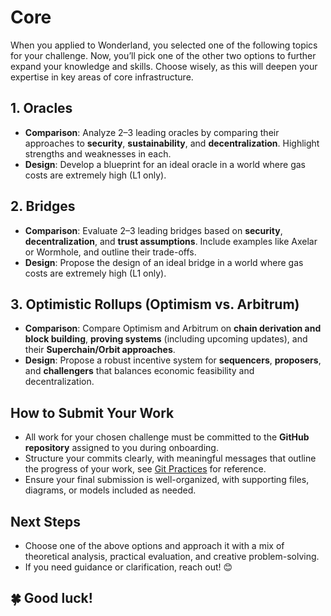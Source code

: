 # Core
When you applied to Wonderland, you selected one of the following topics for your challenge. Now, you’ll pick one of the other two options to further expand your knowledge and skills. Choose wisely, as this will deepen your expertise in key areas of core infrastructure.

## **1. Oracles**

- **Comparison**: Analyze 2–3 leading oracles by comparing their approaches to **security**, **sustainability**, and **decentralization**. Highlight strengths and weaknesses in each.
- **Design**: Develop a blueprint for an ideal oracle in a world where gas costs are extremely high (L1 only).

## **2. Bridges**

- **Comparison**: Evaluate 2–3 leading bridges based on **security**, **decentralization**, and **trust assumptions**. Include examples like Axelar or Wormhole, and outline their trade-offs.
- **Design**: Propose the design of an ideal bridge in a world where gas costs are extremely high (L1 only).

## **3. Optimistic Rollups (Optimism vs. Arbitrum)**

- **Comparison**: Compare Optimism and Arbitrum on **chain derivation and block building**, **proving systems** (including upcoming updates), and their **Superchain/Orbit approaches**.
- **Design**: Propose a robust incentive system for **sequencers**, **proposers**, and **challengers** that balances economic feasibility and decentralization.

## **How to Submit Your Work**

- All work for your chosen challenge must be committed to the **GitHub repository** assigned to you during onboarding.
- Structure your commits clearly, with meaningful messages that outline the progress of your work, see [Git Practices](/docs/processes/github/git-practices.md) for reference.
- Ensure your final submission is well-organized, with supporting files, diagrams, or models included as needed.

## **Next Steps**

- Choose one of the above options and approach it with a mix of theoretical analysis, practical evaluation, and creative problem-solving.
- If you need guidance or clarification, reach out! 😊

## 🍀 Good luck!